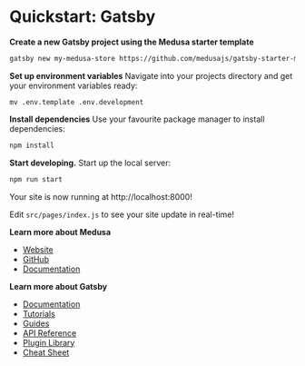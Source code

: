# Quickstart: Gatsby

**Create a new Gatsby project using the Medusa starter template**

```bash
gatsby new my-medusa-store https://github.com/medusajs/gatsby-starter-medusa
```

**Set up environment variables**
Navigate into your projects directory and get your environment variables ready:

```shell
mv .env.template .env.development
```

**Install dependencies**
Use your favourite package manager to install dependencies:

```bash npm2yarn
npm install
```

**Start developing.**
Start up the local server:

```bash npm2yarn
npm run start
```

Your site is now running at http://localhost:8000!

Edit `src/pages/index.js` to see your site update in real-time!

**Learn more about Medusa**

- [Website](https://www.medusajs.com/)
- [GitHub](https://github.com/medusajs)
- [Documentation](https://docs.medusajs.com/)

**Learn more about Gatsby**

- [Documentation](https://www.gatsbyjs.com/docs/?utm_source=starter&utm_medium=readme&utm_campaign=minimal-starter)
- [Tutorials](https://www.gatsbyjs.com/tutorial/?utm_source=starter&utm_medium=readme&utm_campaign=minimal-starter)
- [Guides](https://www.gatsbyjs.com/tutorial/?utm_source=starter&utm_medium=readme&utm_campaign=minimal-starter)
- [API Reference](https://www.gatsbyjs.com/docs/api-reference/?utm_source=starter&utm_medium=readme&utm_campaign=minimal-starter)
- [Plugin Library](https://www.gatsbyjs.com/plugins?utm_source=starter&utm_medium=readme&utm_campaign=minimal-starter)
- [Cheat Sheet](https://www.gatsbyjs.com/docs/cheat-sheet/?utm_source=starter&utm_medium=readme&utm_campaign=minimal-starter)
